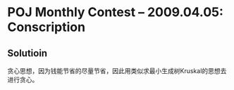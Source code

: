 # POJ Monthly Contest – 2009.04.05: Conscription

## Solutioin

贪心思想，因为钱能节省的尽量节省，因此用类似求最小生成树Kruskal的思想去进行贪心。
